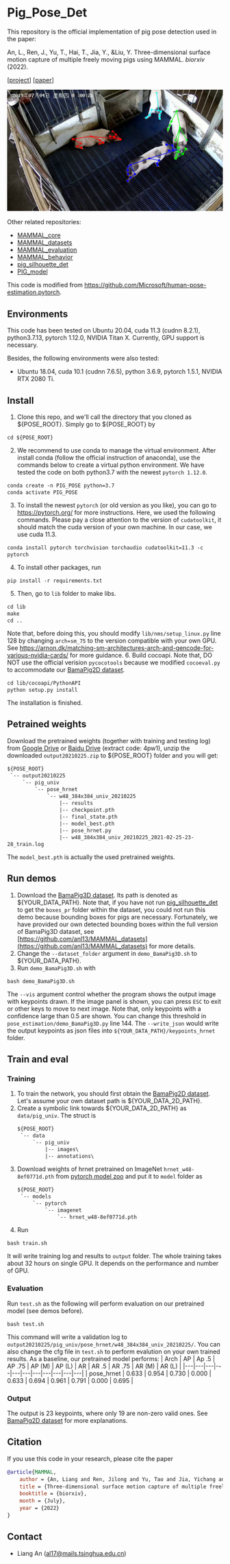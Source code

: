 # Pig_Pose_Det
This repository is the official implementation of pig pose detection used in the paper:

An, L., Ren, J., Yu, T., Hai, T., Jia, Y., &Liu, Y. Three-dimensional surface motion capture of multiple freely moving pigs using MAMMAL. *biorxiv* (2022). 

[[project]()] [[paper]()]

![img](pics/demo_image.jpg)

Other related repositories: 
* [MAMMAL_core]() 
* [MAMMAL_datasets](https://github.com/anl13/MAMMAL_datasets)
* [MAMMAL_evaluation](https://github.com/anl13/MAMMAL_evaluation) 
* [MAMMAL_behavior](https://github.com/anl13/MAMMAL_behavior) 
* [pig_silhouette_det](https://github.com/anl13/pig_silhouette_det)
* [PIG_model](https://github.com/anl13/PIG_model) 

This code is modified from https://github.com/Microsoft/human-pose-estimation.pytorch. 

## Environments
This code has been tested on Ubuntu 20.04, cuda 11.3 (cudnn 8.2.1), python3.7.13, pytorch 1.12.0, NVIDIA Titan X. Currently, GPU support is necessary. 

Besides, the following environments were also tested: 
* Ubuntu 18.04, cuda 10.1 (cudnn 7.6.5), python 3.6.9, pytorch 1.5.1, NVIDIA RTX 2080 Ti. 

## Install 
1. Clone this repo, and we'll call the directory that you cloned as ${POSE_ROOT}. Simply go to ${POSE_ROOT} by 
```shell
cd ${POSE_ROOT}
```
2. We recommend to use conda to manage the virtual environment. After install conda (follow the official instruction of anaconda), use the commands below to create a virtual python environment. We have tested the code on both python3.7 with the newest `pytorch 1.12.0`. 
```shell
conda create -n PIG_POSE python=3.7
conda activate PIG_POSE
```
3. To install the newest `pytorch` (or old version as you like), you can go to https://pytorch.org/ for more instructions. Here, we used the following commands. Please pay a close attention to the version of `cudatoolkit`, it should match the cuda version of your own machine. In our case, we use cuda 11.3. 
```shell
conda install pytorch torchvision torchaudio cudatoolkit=11.3 -c pytorch
```
4. To install other packages, run 
```
pip install -r requirements.txt
```
5. Then, go to `lib` folder to make libs. 
```
cd lib 
make
cd ..
```
Note that, before doing this, you should modify `lib/nms/setup_linux.py` line 128 by changing `arch=sm_75` to the version compatible with your own GPU. See https://arnon.dk/matching-sm-architectures-arch-and-gencode-for-various-nvidia-cards/ for more guidance. 
6. Build cocoapi. Note that, DO NOT use the official verision `pycocotools` because we modified `cocoeval.py` to accommodate our [BamaPig2D dataset](https://github.com/anl13/MAMMAL_datasets).
```
cd lib/cocoapi/PythonAPI
python setup.py install 
```
The installation is finished. 
## Petrained weights
Download the pretrained weights (together with training and testing log) from [Google Drive](https://drive.google.com/file/d/1oeYv1hBlEvb0DZuls6e8dmdw_J7Va1Lj/view?usp=sharing) or [Baidu Drive](https://pan.baidu.com/s/1prY2zoSlx9ATDrSF4L8d5g) (extract code: 4pw1), unzip the downloaded `output20210225.zip` to ${POSE_ROOT} folder and you will get:
   ```
   ${POSE_ROOT}
    `-- output20210225
        `-- pig_univ
            `-- pose_hrnet
                `-- w48_384x384_univ_20210225
                    |-- results
                    |-- checkpoint.pth
                    |-- final_state.pth
                    |-- model_best.pth
                    |-- pose_hrnet.py
                    |-- w48_384x384_univ_20210225_2021-02-25-23-28_train.log
   ```
The `model_best.pth` is actually the used pretrained weights. 

## Run demos 
1. Download the [BamaPig3D dataset](https://github.com/anl13/MAMMAL_datasets). Its path is denoted as ${YOUR_DATA_PATH}. Note that, if you have not run [pig_silhouette_det](https://github.com/anl13/pig_silhouette_det) to get the `boxes_pr` folder within the dataset, you could not run this demo because bounding boxes for pigs are necessary. Fortunately, we have provided our own detected bounding boxes within the full version of BamaPig3D dataset, see [https://github.com/anl13/MAMMAL_datasets](https://github.com/anl13/MAMMAL_datasets) for more details. 
2. Change the `--dataset_folder` argument in `demo_BamaPig3D.sh` to ${YOUR_DATA_PATH}.
3. Run `demo_BamaPig3D.sh` with 
```
bash demo_BamaPig3D.sh
```
The `--vis` argument control whether the program shows the output image with keypoints drawn. If the image panel is shown, you can press `ESC` to exit or other keys to move to next image. Note that, only keypoints with a confidence large than 0.5 are shown. You can change this threshold in `pose_estimation/demo_BamaPig3D.py` line 144. 
The `--write_json` would write the output keypoints as json files into `${YOUR_DATA_PATH}/keypoints_hrnet` folder. 

## Train and eval 
### Training
1. To train the network, you should first obtain the [BamaPig2D dataset](https://github.com/anl13/MAMMAL_datasets).  Let's assume your own dataset path is ${YOUR_DATA_2D_PATH}. 
2. Create a symbolic link towards ${YOUR_DATA_2D_PATH} as `data/pig_univ`. The struct is 
   ```
   ${POSE_ROOT}
    `-- data
        `-- pig_univ
            |-- images\
            |-- annotations\
   ```
3. Download weights of hrnet pretrained on ImageNet `hrnet_w48-8ef0771d.pth` from [pytorch model zoo](https://pytorch.org/docs/stable/model_zoo.html#module-torch.utils.model_zoo) and put it to `model` folder as 
   ```
   ${POSE_ROOT}
    `-- models
        `-- pytorch
            `-- imagenet
                `-- hrnet_w48-8ef0771d.pth
   ```
3. Run 
```
bash train.sh 
```
It will write training log and results to `output` folder. The whole training takes about 32 hours on single GPU. It depends on the performance and number of GPU. 

### Evaluation
Run `test.sh` as the following will perform evaluation on our pretrained model (see demos before).
```
bash test.sh
```
This command will write a validation log to `output20210225/pig_univ/pose_hrnet/w48_384x384_univ_20210225/`. You can also change the cfg file in `test.sh` to perform evalution on your own trained results. 
As a baseline, our pretrained model performs: 
| Arch | AP | Ap .5 | AP .75 | AP (M) | AP (L) | AR | AR .5 | AR .75 | AR (M) | AR (L) |
|---|---|---|---|---|---|---|---|---|---|---|
| pose_hrnet | 0.633 | 0.954 | 0.730 | 0.000 | 0.633 | 0.694 | 0.961 | 0.791 | 0.000 | 0.695 |

### Output 
The output is 23 keypoints, where only 19 are non-zero valid ones. See [BamaPig2D dataset](https://github.com/anl13/MAMMAL_datasets) for more explanations. 

## Citation
If you use this code in your research, please cite the paper 
```BibTex
@article{MAMMAL, 
    author = {An, Liang and Ren, Jilong and Yu, Tao and Jia, Yichang and Liu, Yebin},
    title = {Three-dimensional surface motion capture of multiple freely moving pigs using MAMMAL},
    booktitle = {biorxiv},
    month = {July},
    year = {2022}
}
```

## Contact 
* Liang An (al17@mails.tsinghua.edu.cn)